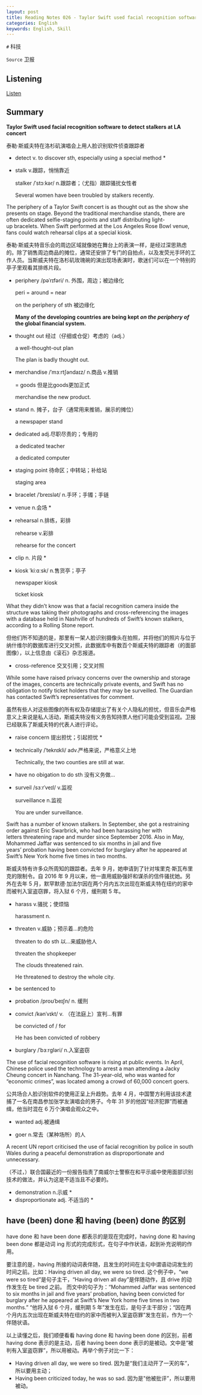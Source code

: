 ```yaml
---
layout: post
title: Reading Notes 026 - Taylor Swift used facial recognition software to detect stalkers at LA concert
categories: English
keywords: English, Skill
---
```




`#` 科技

`Source` 卫报



## Listening 

[Listen](https://reading.liulishuo.com/share/audios/NTYwMDEwMDAwMDAwMDE1OA==?login=44086617)

## Summary

**Taylor Swift used facial recognition software to detect stalkers at LA concert**

泰勒·斯威夫特在洛杉矶演唱会上用人脸识别软件侦查跟踪者

* detect v. to discover sth, especially using a special method * 

* stalk v.跟踪，悄悄靠近

  stalker /ˈstɔːkər/ n.跟踪者；（尤指）跟踪骚扰女性者

  Several women have been troubled by stalkers recently.

   

The periphery of a Taylor Swift concert is as thought out as the show she presents on stage. Beyond the traditional merchandise stands, there are often dedicated selfie-staging points and staff distributing light-up bracelets. When Swift performed at the Los Angeles Rose Bowl venue, fans could watch rehearsal clips at a special kiosk.

泰勒·斯威夫特音乐会的周边区域就像她在舞台上的表演一样，是经过深思熟虑的。除了销售周边商品的摊位，通常还安排了专门的自拍点，以及发荧光手环的工作人员。当斯威夫特在洛杉矶玫瑰碗的演出现场表演时，歌迷们可以在一个特别的亭子里观看其排练片段。

* periphery /pəˈrɪfəri/ n. 外围，周边；被边缘化

  peri = around = near

  on the periphery of sth 被边缘化

  **Many of the developing countries are being kept *on the periphery of* the global financial system.**

* thought out  经过（仔细或仓促）考虑的（adj.）

  a well-thought-out plan

  The plan is badly thought out.

* merchandise /ˈmɜːrtʃəndaɪz/ n.商品 v.推销

  = goods 但是比goods更加正式

  merchandise the new product.

* stand n. 摊子，台子（通常用来推销，展示的摊位）

  a newspaper stand

* dedicated adj.尽职尽责的；专用的

  a dedicated teacher

  a dedicated computer

* staging point 待命区；中转站；补给站

  staging area

* bracelet /ˈbreɪslət/ n.手环；手镯；手链

* venue n.会场 * 

* rehearsal n.排练，彩排

  rehearse v.彩排

  rehearse for the concert

* clip n. 片段 * 

* kiosk ˈkiːɑːsk/ n.售货亭；亭子

  newspaper kiosk

  ticket kiosk



What they didn’t know was that a facial recognition camera inside the structure was taking their photographs and cross-referencing the images with a database held in Nashville of hundreds of Swift’s known stalkers, according to a Rolling Stone report.

但他们所不知道的是，那里有一架人脸识别摄像头在拍照，并将他们的照片与位于纳什维尔的数据库进行交叉对照，此数据库中有数百个斯威夫特的跟踪者（的面部图像），以上信息由《滚石》杂志报道。

* cross-reference 交叉引用；交叉对照


While some have raised privacy concerns over the ownership and storage of the images, concerts are technically private events, and Swift has no obligation to notify ticket holders that they may be surveilled. The Guardian has contacted Swift’s representatives for comment.

虽然有些人对这些图像的所有权及存储提出了有关个人隐私的担忧，但音乐会严格意义上来说是私人活动，斯威夫特没有义务告知持票人他们可能会受到监视。卫报已经联系了斯威夫特的代表人进行评论。

* raise concern 提出担忧；引起担忧 * 

* technically /ˈteknɪkli/ adv.严格来说，严格意义上地

  Technically, the two counties are still at war.

* have no obigation to do sth 没有义务做...

* surveil /sɜːrˈveɪl/ v.监视

  surveillance n.监视

  You are under surveillance.

   

Swift has a number of known stalkers. In September, she got a restraining order against Eric Swarbrick, who had been harassing her with letters threatening rape and murder since September 2016. Also in May, Mohammed Jaffar was sentenced to six months in jail and five years’ probation having been convicted for burglary after he appeared at Swift’s New York home five times in two months.

斯威夫特有许多众所周知的跟踪者。去年 9 月，她申请到了针对埃里克·斯瓦布里克的限制令。自 2016 年 9 月以来，他一直用威胁强奸和谋杀的信件骚扰她。另外在去年 5 月，默罕默德·加法尔因在两个月内五次出现在斯威夫特在纽约的家中而被判入室盗窃罪，将入狱 6 个月，缓刑期 5 年。

* harass v.骚扰；使烦恼

  harassment n.

* threaten v.威胁；预示着...的危险

  threaten to do sth 以...来威胁他人

  threaten the shopkeeper

  The clouds threatened rain.

  He threatened to destroy the whole city.

* be sentenced to 

* probation /proʊˈbeɪʃn/ n. 缓刑

* convict /kənˈvɪkt/ v. （在法庭上）宣判…有罪

  be convicted of / for

  He has been convicted of robbery

* burglary /ˈbɜːrɡləri/ n.入室盗窃



The use of facial recognition software is rising at public events. In April, Chinese police used the technology to arrest a man attending a Jacky Cheung concert in Nanchang. The 31-year-old, who was wanted for “economic crimes”, was located among a crowd of 60,000 concert goers.

公共场合人脸识别软件的使用正呈上升趋势。去年 4 月，中国警方利用该技术逮捕了一名在南昌参加张学友演唱会的男子。今年 31 岁的他因“经济犯罪”而被通缉，他当时混在 6 万个演唱会观众之中。

* wanted adj.被通缉

* goer n.常去（某种场所）的人


A recent UN report criticised the use of facial recognition by police in south Wales during a peaceful demonstration as disproportionate and unnecessary.

（不过，）联合国最近的一份报告指责了南威尔士警察在和平示威中使用面部识别技术的做法，并认为这是不适当且不必要的。

* demonstration n.示威 * 
* disproportionate adj. 不适当的 * 



## have (been) done 和 having (been) done 的区别

have done 和 have been done 都表示的是现在完成时，having done 和 having been done 都是动词 ing 形式的完成形式，在句子中作状语，起到补充说明的作用。

要注意的是，having 所接的动词表伴随，且发生的时间在主句中谓语动词发生的时间之前。比如：Having driven all day, we were so tired. 这个例子中，“we were so tired”是句子主干，“Having driven all day”是伴随动作，且 drive 的动作发生在 be tired 之前。
而文中的句子为：“Mohammed Jaffar was sentenced to six months in jail and five years’ probation, having been convicted for burglary after he appeared at Swift’s New York home five times in two months.” “他将入狱 6 个月，缓刑期 5 年”发生在后，是句子主干部分；“因在两个月内五次出现在斯威夫特在纽约的家中而被判入室盗窃罪”发生在前，作为一个伴随状语。

以上读懂之后，我们顺便看看 having done 和 having been done 的区别，前者 having done 表示的是主动，后者 having been done 表示的是被动。文中是“被判有入室盗窃罪”，所以用被动。再举个例子对比一下：
- Having driven all day, we were so tired. 因为是“我们主动开了一天的车”，所以要用主动；
- Having been criticized today, he was so sad. 因为是"他被批评”，所以要用被动。